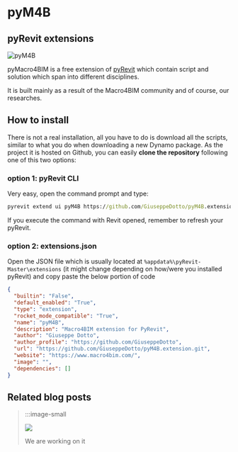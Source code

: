 # pyM4B

## pyRevit extensions

![pyM4B](/media/pym4b.png)

pyMacro4BIM is a free extension of <a href="https://pyrevitlabs.notion.site/pyRevit-bd907d6292ed4ce997c46e84b6ef67a0" target="_blank">pyRevit</a> which contain script and solution which span into different disciplines.

It is built mainly as a result of the Macro4BIM community and of course, our researches.

## How to install

There is not a real installation, all you have to do is download all the scripts, similar to what you do when
downloading a new Dynamo package.
As the project it is hosted on Github, you can easily **clone the repository** following one of this two options:

### option 1: pyRevit CLI

Very easy, open the command prompt and type:

```bat
pyrevit extend ui pyM4B https://github.com/GiuseppeDotto/pyM4B.extension.git --branch=main
```

If you execute the command with Revit opened, remember to refresh your pyRevit.

### option 2: extensions.json

Open the JSON file which is usually located at `%appdata%\pyRevit-Master\extensions` (it might change depending on how/were you installed pyRevit) and copy paste the below portion of code

```json
{
  "builtin": "False",
  "default_enabled": "True",
  "type": "extension",
  "rocket_mode_compatible": "True",
  "name": "pyM4B",
  "description": "Macro4BIM extension for PyRevit",
  "author": "Giuseppe Dotto",
  "author_profile": "https://github.com/GiuseppeDotto",
  "url": "https://github.com/GiuseppeDotto/pyM4B.extension.git",
  "website": "https://www.macro4bim.com/",
  "image": "",
  "dependencies": []
}
```

## Related blog posts

> :::image-small
>
> ![](https://media3.giphy.com/media/Yj2nHhbGsNQSrGyvI7/giphy.gif)
>
> We are working on it

